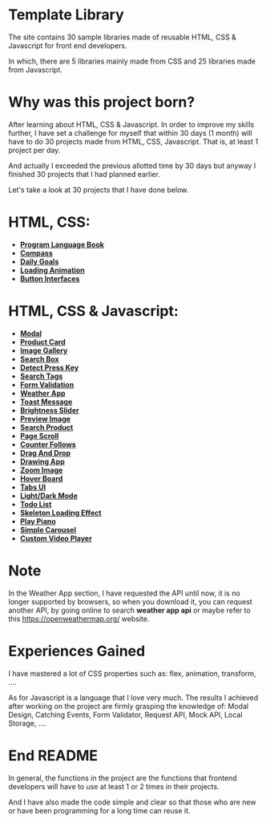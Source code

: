 # Template Library
The site contains 30 sample libraries made of reusable HTML, CSS & Javascript for front end developers.

In which, there are 5 libraries mainly made from CSS and 25 libraries made from Javascript.

# Why was this project born?
After learning about HTML, CSS & Javascript. In order to improve my skills further, I have set a challenge for myself that within 30 days (1 month) will have to do 30 projects made from HTML, CSS, Javascript. That is, at least 1 project per day.

And actually I exceeded the previous allotted time by 30 days but anyway I finished 30 projects that I had planned earlier.

Let's take a look at 30 projects that I have done below.

# HTML, CSS:
- [**Program Language Book**](https://venusakavxt.github.io/template-library/template_HTML_and_CSS/template_HTML_CSS_1/index.html)
- [**Compass**](https://venusakavxt.github.io/template-library/template_HTML_and_CSS/template_HTML_CSS_2/index.html)
- [**Daily Goals**](https://venusakavxt.github.io/template-library/template_HTML_and_CSS/template_HTML_CSS_3/index.html)
- [**Loading Animation**](https://venusakavxt.github.io/template-library/template_HTML_and_CSS/template_HTML_CSS_4/index.html)
- [**Button Interfaces**](https://venusakavxt.github.io/template-library/template_HTML_and_CSS/template_HTML_CSS_5/index.html)

# HTML, CSS & Javascript:
- [**Modal**](https://venusakavxt.github.io/template-library/template_HTML_CSS_and_Javascript/template_HTML_CSS_JS_1/index.html)
- [**Product Card**](https://venusakavxt.github.io/template-library/template_HTML_CSS_and_Javascript/template_HTML_CSS_JS_2/index.html)
- [**Image Gallery**](https://venusakavxt.github.io/template-library/template_HTML_CSS_and_Javascript/template_HTML_CSS_JS_3/index.html)
- [**Search Box**](https://venusakavxt.github.io/template-library/template_HTML_CSS_and_Javascript/template_HTML_CSS_JS_4/index.html)
- [**Detect Press Key**](https://venusakavxt.github.io/template-library/template_HTML_CSS_and_Javascript/template_HTML_CSS_JS_5/index.html)
- [**Search Tags**](https://venusakavxt.github.io/template-library/template_HTML_CSS_and_Javascript/template_HTML_CSS_JS_6/index.html)
- [**Form Validation**](https://venusakavxt.github.io/template-library/template_HTML_CSS_and_Javascript/template_HTML_CSS_JS_7/index.html)
- [**Weather App**](https://venusakavxt.github.io/template-library/template_HTML_CSS_and_Javascript/template_HTML_CSS_JS_8/index.html)
- [**Toast Message**](https://venusakavxt.github.io/template-library/template_HTML_CSS_and_Javascript/template_HTML_CSS_JS_9/index.html)
- [**Brightness Slider**](https://venusakavxt.github.io/template-library/template_HTML_CSS_and_Javascript/template_HTML_CSS_JS_10/index.html)
- [**Preview Image**](https://venusakavxt.github.io/template-library/template_HTML_CSS_and_Javascript/template_HTML_CSS_JS_11/index.html)
- [**Search Product**](https://venusakavxt.github.io/template-library/template_HTML_CSS_and_Javascript/template_HTML_CSS_JS_12/index.html)
- [**Page Scroll**](https://venusakavxt.github.io/template-library/template_HTML_CSS_and_Javascript/template_HTML_CSS_JS_13/index.html)
- [**Counter Follows**](https://venusakavxt.github.io/template-library/template_HTML_CSS_and_Javascript/template_HTML_CSS_JS_14/index.html)
- [**Drag And Drop**](https://venusakavxt.github.io/template-library/template_HTML_CSS_and_Javascript/template_HTML_CSS_JS_15/index.html)
- [**Drawing App**](https://venusakavxt.github.io/template-library/template_HTML_CSS_and_Javascript/template_HTML_CSS_JS_16/index.html)
- [**Zoom Image**](https://venusakavxt.github.io/template-library/template_HTML_CSS_and_Javascript/template_HTML_CSS_JS_17/index.html)
- [**Hover Board**](https://venusakavxt.github.io/template-library/template_HTML_CSS_and_Javascript/template_HTML_CSS_JS_18/index.html)
- [**Tabs UI**](https://venusakavxt.github.io/template-library/template_HTML_CSS_and_Javascript/template_HTML_CSS_JS_19/index.html)
- [**Light/Dark Mode**](https://venusakavxt.github.io/template-library/template_HTML_CSS_and_Javascript/template_HTML_CSS_JS_20/index.html)
- [**Todo List**](https://venusakavxt.github.io/template-library/template_HTML_CSS_and_Javascript/template_HTML_CSS_JS_21/index.html)
- [**Skeleton Loading Effect**](https://venusakavxt.github.io/template-library/template_HTML_CSS_and_Javascript/template_HTML_CSS_JS_22/index.html)
- [**Play Piano**](https://venusakavxt.github.io/template-library/template_HTML_CSS_and_Javascript/template_HTML_CSS_JS_23/index.html)
- [**Simple Carousel**](https://venusakavxt.github.io/template-library/template_HTML_CSS_and_Javascript/template_HTML_CSS_JS_24/index.html)
- [**Custom Video Player**](https://venusakavxt.github.io/template-library/template_HTML_CSS_and_Javascript/template_HTML_CSS_JS_25/index.html)

# Note
In the Weather App section, I have requested the API until now, it is no longer supported by browsers, so when you download it, you can request another API, by going online to search **weather app api** or maybe refer to this https://openweathermap.org/ website.

# Experiences Gained
I have mastered a lot of CSS properties such as: flex, animation, transform, ....

As for Javascript is a language that I love very much. The results I achieved after working on the project are firmly grasping the knowledge of: Modal Design, Catching Events, Form Validator, Request API, Mock API, Local Storage, ....

# End README
In general, the functions in the project are the functions that frontend developers will have to use at least 1 or 2 times in their projects.

And I have also made the code simple and clear so that those who are new or have been programming for a long time can reuse it.

